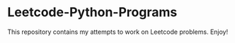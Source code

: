 # Leetcode-Python-Programs

This repository contains my attempts to work on Leetcode problems. Enjoy!
